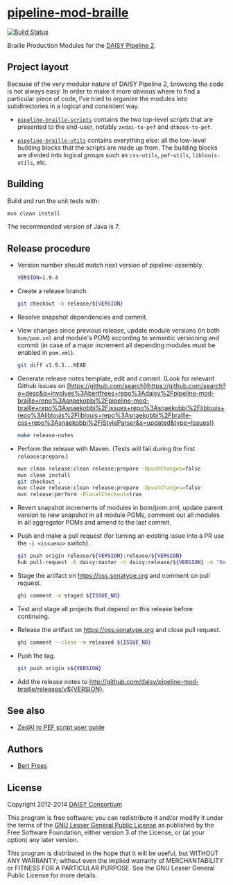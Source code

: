[pipeline-mod-braille][]
========================

[![Build Status](https://travis-ci.org/daisy/pipeline-mod-braille.png?branch=master)](https://travis-ci.org/daisy/pipeline-mod-braille)

Braille Production Modules for the [DAISY Pipeline 2][pipeline].

Project layout
--------------
Because of the very modular nature of DAISY Pipeline 2, browsing the
code is not always easy. In order to make it more obvious where to
find a particular piece of code, I've tried to organize the modules
into subdirectories in a logical and consistent way.

- [`pipeline-braille-scripts`](pipeline-braille-scripts) contains the
  two top-level *scripts* that are presented to the end-user, notably
  `zedai-to-pef` and `dtbook-to-pef`.

- [`pipeline-braille-utils`](pipeline-braille-utils) contains everything
  else: all the low-level building blocks that the scripts are made up
  from. The building blocks are divided into logical *groups* such as
  `css-utils`, `pef-utils`, `liblouis-utils`, etc.

Building
--------
Build and run the unit tests with:

```sh
mvn clean install
```

The recommended version of Java is 7.

Release procedure
-----------------
- Version number should match next version of pipeline-assembly.

  ```sh
  VERSION=1.9.4
  ```

- Create a release branch.

  ```sh
  git checkout -b release/${VERSION}
  ```
  
- Resolve snapshot dependencies and commit.
- View changes since previous release, update module versions (in both `bom/pom.xml` and module's
  POM) according to semantic versioning and commit (in case of a major increment all depending
  modules must be enabled in `pom.xml`).

  ```sh
  git diff v1.9.3...HEAD
  ```

- Generate release notes template, edit and commit. (Look for relevant Github issues on [https://github.com/search](https://github.com/search?o=desc&q=involves%3Abertfrees+repo%3Adaisy%2Fpipeline-mod-braille+repo%3Asnaekobbi%2Fpipeline-mod-braille+repo%3Asnaekobbi%2Fissues+repo%3Asnaekobbi%2Fliblouis+repo%3Aliblouis%2Fliblouis+repo%3Asnaekobbi%2Fbraille-css+repo%3Asnaekobbi%2FjStyleParser&s=updated&type=Issues))

  ```sh
  make release-notes
  ```

- Perform the release with Maven. (Tests will fail during the first `release:prepare`.)

  ```sh
  mvn clean release:clean release:prepare -DpushChanges=false
  mvn clean install
  git checkout .
  mvn clean release:clean release:prepare -DpushChanges=false
  mvn release:perform -DlocalCheckout=true
  ```
  
- Revert snapshot increments of modules in bom/pom.xml, update parent version to new snapshot in all
  module POMs, comment out all modules in all aggregator POMs and amend to the last commit.
- Push and make a pull request (for turning an existing issue into a PR use the `-i <issueno>` switch).

  ```sh
  git push origin release/${VERSION}:release/${VERSION}
  hub pull-request -b daisy:master -h daisy:release/${VERSION} -m "Release version ${VERSION}"
  ```
  
- Stage the artifact on https://oss.sonatype.org and comment on pull request.

  ```sh
  ghi comment -m staged ${ISSUE_NO}
  ```
  
- Test and stage all projects that depend on this release before continuing.
- Release the artifact on https://oss.sonatype.org and close pull request.

  ```sh
  ghi comment --close -m released ${ISSUE_NO}
  ```
  
- Push the tag.

  ```sh
  git push origin v${VERSION}
  ```

- Add the release notes to http://github.com/daisy/pipeline-mod-braille/releases/v${VERSION}.

See also
--------
 - [ZedAI to PEF script user guide](http://code.google.com/p/daisy-pipeline/wiki/ZedAIToPEFDoc)

Authors
-------
- [Bert Frees][bert]

License
-------
Copyright 2012-2014 [DAISY Consortium][daisy] 

This program is free software: you can redistribute it and/or modify
it under the terms of the [GNU Lesser General Public License][lgpl]
as published by the Free Software Foundation, either version 3 of
the License, or (at your option) any later version.

This program is distributed in the hope that it will be useful,
but WITHOUT ANY WARRANTY; without even the implied warranty of
MERCHANTABILITY or FITNESS FOR A PARTICULAR PURPOSE. See the
GNU Lesser General Public License for more details.


[pipeline-mod-braille]: https://github.com/daisy/pipeline-mod-braille
[pipeline]: http://code.google.com/p/daisy-pipeline
[bert]: http://github.com/bertfrees
[daisy]: http://www.daisy.org
[lgpl]: http://www.gnu.org/licenses/lgpl.html
